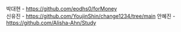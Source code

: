 박대현 - https://github.com/eodhs0/forMoney     
신유진 - https://github.com/YoujinShin/change1234/tree/main
안혜진 - https://github.com/Alisha-Ahn/Study
